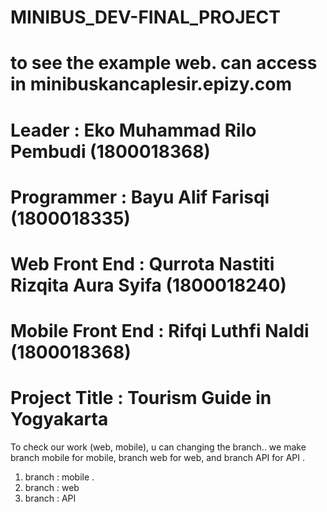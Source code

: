 # MINIBUS_DEV-FINAL_PROJECT

# to see the example web. can access in minibuskancaplesir.epizy.com

# Leader : Eko Muhammad Rilo Pembudi (1800018368)
# Programmer : Bayu Alif Farisqi (1800018335)
# Web Front End : Qurrota Nastiti Rizqita Aura Syifa (1800018240)
# Mobile Front End : Rifqi Luthfi Naldi (1800018368)

# Project Title : Tourism Guide in Yogyakarta

To check our work (web, mobile), u can changing the branch.. we make branch mobile for mobile, branch web for web, and branch API for API
.
1. branch : mobile
.
2. branch : web
3. branch : API
